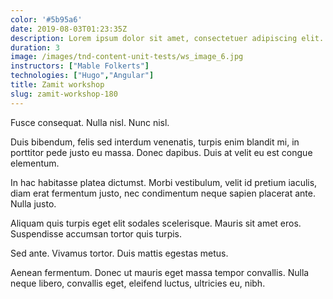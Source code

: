 ```yaml
---
color: '#5b95a6'
date: 2019-08-03T01:23:35Z
description: Lorem ipsum dolor sit amet, consectetuer adipiscing elit.
duration: 3
image: /images/tnd-content-unit-tests/ws_image_6.jpg
instructors: ["Mable Folkerts"]
technologies: ["Hugo","Angular"]
title: Zamit workshop
slug: zamit-workshop-180
---
```

Fusce consequat. Nulla nisl. Nunc nisl.

Duis bibendum, felis sed interdum venenatis, turpis enim blandit mi, in porttitor pede justo eu massa. Donec dapibus. Duis at velit eu est congue elementum.

In hac habitasse platea dictumst. Morbi vestibulum, velit id pretium iaculis, diam erat fermentum justo, nec condimentum neque sapien placerat ante. Nulla justo.

Aliquam quis turpis eget elit sodales scelerisque. Mauris sit amet eros. Suspendisse accumsan tortor quis turpis.

Sed ante. Vivamus tortor. Duis mattis egestas metus.

Aenean fermentum. Donec ut mauris eget massa tempor convallis. Nulla neque libero, convallis eget, eleifend luctus, ultricies eu, nibh.
